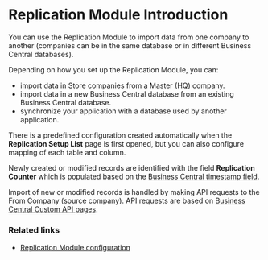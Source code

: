 # Replication Module Introduction
You can use the Replication Module to import data from one company to another (companies can be in the same database or in different Business Central databases).

Depending on how you set up the Replication Module, you can:

- import data in Store companies from a Master (HQ) company.
- import data in a new Business Central database from an existing Business Central database.
- synchronize your application with a database used by another application.     

There is a predefined configuration created automatically when the **Replication Setup List** page is first opened, but you can also configure mapping of each table and column.

Newly created or modified records are identified with the field **Replication Counter** which is populated based on the [Business Central timestamp field](https://docs.microsoft.com/en-us/dynamics-nav/how-to--use-a-timestamp-field).

Import of new or modified records is handled by making API requests to the From Company (source company). API requests are based on [Business Central Custom API pages](https://docs.microsoft.com/en-us/dynamics365/business-central/dev-itpro/developer/devenv-develop-custom-api).

### Related links

- [Replication Module configuration](./howto/replicationhowto.md)
